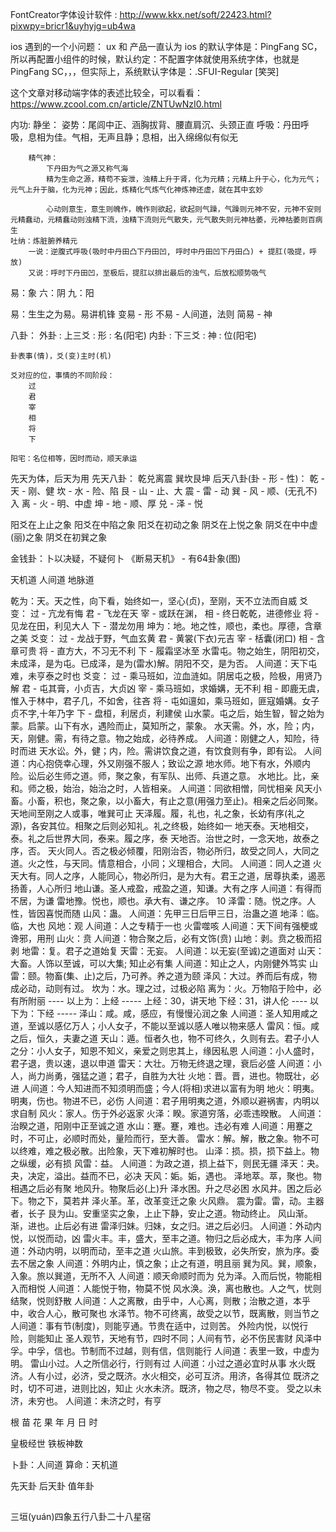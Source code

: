 

FontCreator字体设计软件 : http://www.kkx.net/soft/22423.html?pixwpy=bricr1&uyhyjg=ub4wa


ios 遇到的一个小问题：
ux 和 产品一直认为 ios 的默认字体是：PingFang SC，所以再配置小组件的时候，默认约定：不配置字体就使用系统字体，也就是 PingFang SC，，，但实际上，系统默认字体是：.SFUI-Regular [笑哭]

这个文章对移动端字体的表述比较全，可以看看：https://www.zcool.com.cn/article/ZNTUwNzI0.html


内功:
    静坐：
        姿势：尾闾中正、涵胸拔背、腰直肩沉、头颈正直
        呼吸：丹田呼吸，息相为佳。气相，无声且静；息相，出入绵绵似有似无

        精气神：
            下丹田为气之源又称气海
            精为生命之源，精苟不妄泄，浊精上升于肾，化为元精；元精上升于心，化为元气；元气上升于脑，化为元神；因此，炼精化气炼气化神炼神还虚，就在其中玄妙

            心动则意生，意生则魄作，魄作则欲起，欲起则气躁，气躁则元神不安，元神不安则元精蠢动，元精蠢动则浊精下流，浊精下流则元气散失，元气散失则元神枯萎，元神枯萎则百病生
    吐纳：炼脏腑养精元
        一说：逆腹式呼吸(吸时中丹田凸下丹田凹, 呼时中丹田凹下丹田凸) + 提肛(吸提，呼放)
        又说：呼时下丹田凹，至极后，提肛以排出最后的浊气，后放松顺势吸气

易：象
    六：阴
    九：阳


易：生生之为易。易讲机锋
    变易 - 形
    不易 - 人间道，法则
    简易 - 神


八卦：
    外卦 : 上三爻 : 形 : 名(阳宅)
    内卦 : 下三爻 : 神 : 位(阳宅)

    卦表事(情)，爻(变)主时(机)

    爻对应的位，事情的不同阶段：
        过
        君
        宰
        相
        将
        下

    阳宅：名位相等，因时而动，顺天承运

先天为体，后天为用
先天八卦：
    乾兑离震 巽坎艮坤
后天八卦(卦 - 形 - 性)：
    乾 - 天 - 刚、健
    坎 - 水 - 险、陷
    艮 - 山 - 止、大
    震 - 雷 - 动
    巽 - 风 - 顺、(无孔不)入
    离 - 火 - 明、中虚
    坤 - 地 - 顺、厚
    兑 - 泽 - 悦

阳爻在上止之象
阳爻在中陷之象
阳爻在初动之象
阴爻在上悦之象
阴爻在中中虚(丽)之象
阴爻在初巽之象


金钱卦：卜以决疑，不疑何卜
《断易天机》 - 有64卦象(图)

天机道
人间道
地脉道



乾为：天。天之性，向下看，始终如一，坚心(贞)，至刚，天不立法而自威
    爻变：
        过 - 亢龙有悔
        君 - 飞龙在天
        宰 - 或跃在渊，
        相 - 终日乾乾，进德修业
        将 - 见龙在田，利见大人
        下 - 潜龙勿用
坤为：地。地之性，顺也，柔也。厚德，含章之美
    爻变：
        过 - 龙战于野，气血玄黄
        君 - 黄裳(下衣)元吉
        宰 - 栝囊(闭口)
        相 - 含章可贵
        将 - 直方大，不习无不利
        下 - 履霜坚冰至
水雷屯。物之始生，阴阳初交，未成泽，是为屯。已成泽，是为(雷水)解。阴阳不交，是为否。
    人间道：天下屯难，未亨泰之时也
    爻变：
        过 - 乘马班如，泣血涟如。阴居屯之极，险极，用贤乃解
        君 - 屯其膏，小贞吉，大贞凶
        宰 - 乘马班如，求婚媾，无不利
        相 - 即鹿无虞，惟入于林中，君子几，不如舍，往吝
        将 - 屯如邅如，乘马班如，匪寇婚媾。女子贞不字,十年乃字
        下 - 盘桓，利居贞，利建侯
山水蒙。屯之后，始生智，智之始为蒙。启蒙。山下有水，遇险而止，莫知所之，蒙象。
水天需。外，水，险；内，天，刚健。需，有待之意。物之始成，必待养成。
    人间道：刚健之人，知险，待时而进
天水讼。外，健；内，险。需讲饮食之道，有饮食则有争，即有讼。
    人间道：内心抱侥幸心理，外又刚强不服人；致讼之源
地水师。地下有水，外顺内险。讼后必生师之道。师，聚之象，有军队、出师、兵道之意。
水地比。比，亲和。师之极，始治，始治之时，人皆相亲。
    人间道：同欲相憎，同忧相亲
风天小畜。小畜，积也，聚之象，以小畜大，有止之意(用强力至止)。相亲之后必同聚。
    天地间至刚之人或事，唯巽可止
天泽履。履，礼也，礼之象，长幼有序(礼之源)，各安其位。相聚之后则必知礼。礼之终极，始终如一
地天泰。天地相交，泰。礼之后世界大同，泰来。履之序，泰
天地否。治世之时，一念天地，故泰之序，否。
天火同人。否之极必倾覆，阳刚治否，物必所归，故受之同人，大同之道。火之性，与天同。情意相合，小同；义理相合，大同。
    人间道：同人之道
火天大有。同人之序，人能同心，物必所归，是为大有。君王之道，居尊执柔，遏恶扬善，人心所归
地山谦。圣人戒盈，戒盈之道，知谦。大有之序
    人间道：有得而不居，为谦
雷地豫。悦也，顺也。承大有、谦之序。
10
泽雷：随。悦之序。人性，皆因喜悦而随
山风：蛊。
    人间道：先甲三日后甲三日，治蛊之道
地泽：临。临，大也
风地：观
    人间道：人之专精于一也
火雷噬咳
    人间道：天下间有强梗或谗邪，用刑
山火：贲
    人间道：物合聚之后，必有文饰(贲)
山地：剥。贲之极而招剥
地雷：复。君子之道始复
天雷：无妄。
    人间道：以无妄(至诚)之道面对
山天：大畜。人饰以至诚，可以大集; 知止必有集 
    人间道：知止之人，内刚健外笃实
山雷：颐。物畜(集、止)之后，乃可养。养之道为颐
泽风：大过。养而后有成，物成必动，动则有过。
坎为：水。理之过，过极必陷
离为：火。万物陷于险中，必有所附丽
---- 以上为：上经 -----
上经：30，讲天地
下经：31，讲人伦
---- 以下为：下经 -----
泽山：咸。咸，感应，有慢慢沁润之象
    人间道：圣人知用咸之道，至诚以感亿万人；小人女子，不能以至诚以感人唯以物来感人
雷风：恒。咸之后，恒久，夫妻之道
天山：遁。恒者久也，物不可终久，久则有去。君子小人之分：小人女子，知恩不知义，亲爱之则忠其上，缘因私恩
    人间道：小人盛时，君子退，贵以速，退以申道
雷天：大壮。万物无终退之理，衰后必盛
    人间道：小人，尚力尚勇，强猛之道；君子，自胜为大壮
火地：晋。晋，进也。物既壮，必进
    人间道：今人知进而不知须明而盛；今人(将相)求进以富有为明
地火：明夷。明夷，伤也。物进不已，必伤
    人间道：君子用明夷之道，外顺以避祸害，内明以求自制
风火：家人。伤于外必返家
火泽：睽。家道穷落，必乖违暌散。
    人间道：治睽之道，阳刚中正至诚之道
水山：蹇。蹇，难也。违必有难 
    人间道：用蹇之时，不可止，必顺时而处，量险而行，至大善。
雷水：解。解，散之象。物不可以终难，难之极必散。出险象，天下难初解时也。
山泽：损。损，损下益上。物之纵缓，必有损
风雷：益。
    人间道：为政之道，损上益下，则民无疆
泽天：夬。夬，决定，溢出。益而不已，必决
天风：姤。姤，遇也。
泽地萃。萃，聚也。物相遇之后必有聚
地风升。物聚后必(上)升
泽水困。升之尽必困
水风井。困之后必下。物之下，莫若井
泽火革。革，改革变迁之象
火风鼎。
震为雷。雷，动。主器者，长子
艮为山。安重坚实之象，上止下静，安止之道。物动终止。
风山渐。渐，进也。止后必有进
雷泽归妹。归妹，女之归。进之后必归。
    人间道：外动内悦，以悦而动，凶
雷火丰。丰，盛大，至丰之道。物归之后必成大，丰为序
    人间道：外动内明，以明而动，至丰之道
火山旅。丰到极致，必失所安，旅为序。委去不居之象
    人间道：外明内止，慎之象；止之有道，明且丽
巽为风。巽，顺象，入象。旅以巽道，无所不入
    人间道：顺天命顺时而为
兑为泽。入而后悦，物能相入而相悦
    人间道：人能悦于物，物莫不悦
风水涣。涣，离也散也。人之气，忧则结聚，悦则舒散
    人间道：人之离散，由乎中，人心离，则散；治散之道，本乎中，收合人心，散可聚也
水泽节。物不可终离，故受之以节，既离散，则当节之
    人间道：事有节(制度)，则能亨通。节贵在适中，过则苦。
           外险内悦，以悦行险，则能知止
           圣人观节，天地有节，四时不同；人间有节，必不伤民害财
风泽中孚。中孚，信也。节制而不过越，则有信，信则能行
    人间道：表里一致，中虚为明。
雷山小过。人之所信必行，行则有过
    人间道：小过之道必宜时从事
水火既济。人有小过，必济，受之既济。水火相交，必可互济。用济，各得其位
    既济之时，切不可进，进则比凶，知止
火水未济。既济，物之尽，物尽不变。 受之以未济，未穷也。
    人间道：未济之时，有亨


根 苗 花 果
年 月 日 时

皇极经世
铁板神数

卜卦：人间道
算命：天机道

先天卦
后天卦
值年卦

## 
三垣(yuán)四象五行八卦二十八星宿